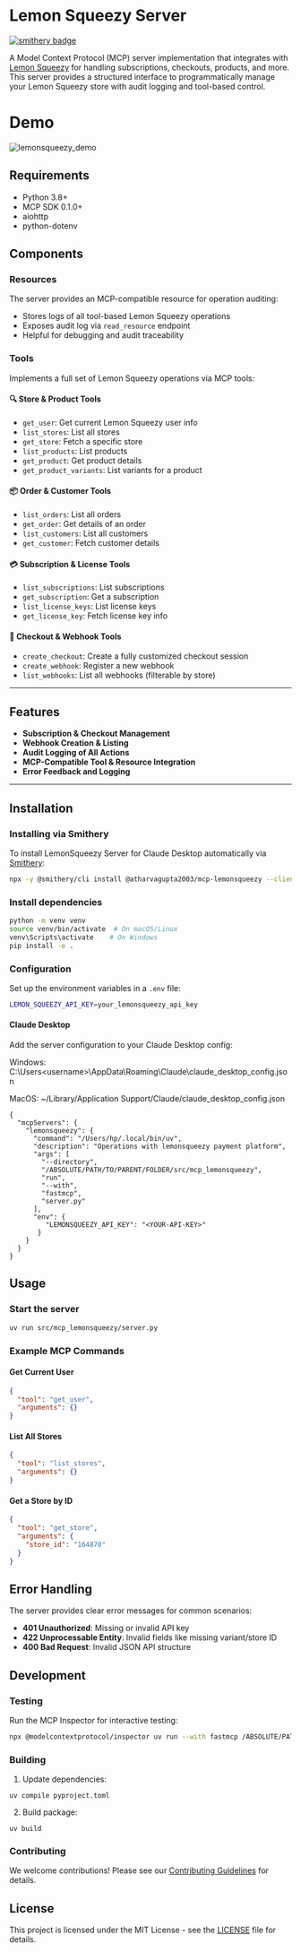 # Lemon Squeezy Server
[![smithery badge](https://smithery.ai/badge/@atharvagupta2003/mcp-lemonsqueezy)](https://smithery.ai/server/@atharvagupta2003/mcp-lemonsqueezy)

A Model Context Protocol (MCP) server implementation that integrates with [Lemon Squeezy](https://www.lemonsqueezy.com/) for handling subscriptions, checkouts, products, and more. This server provides a structured interface to programmatically manage your Lemon Squeezy store with audit logging and tool-based control.


# Demo
![lemonsqueezy_demo](https://github.com/user-attachments/assets/ad2372c2-adfd-4a3f-b300-005d5f175b85)


## Requirements
- Python 3.8+
- MCP SDK 0.1.0+
- aiohttp
- python-dotenv

## Components

### Resources
The server provides an MCP-compatible resource for operation auditing:

- Stores logs of all tool-based Lemon Squeezy operations
- Exposes audit log via `read_resource` endpoint
- Helpful for debugging and audit traceability

### Tools
Implements a full set of Lemon Squeezy operations via MCP tools:

#### 🔍 Store & Product Tools
- `get_user`: Get current Lemon Squeezy user info  
- `list_stores`: List all stores  
- `get_store`: Fetch a specific store  
- `list_products`: List products  
- `get_product`: Get product details  
- `get_product_variants`: List variants for a product  

#### 📦 Order & Customer Tools
- `list_orders`: List all orders  
- `get_order`: Get details of an order  
- `list_customers`: List all customers  
- `get_customer`: Fetch customer details  

#### 💳 Subscription & License Tools
- `list_subscriptions`: List subscriptions  
- `get_subscription`: Get a subscription  
- `list_license_keys`: List license keys  
- `get_license_key`: Fetch license key info  

#### 🛒 Checkout & Webhook Tools
- `create_checkout`: Create a fully customized checkout session  
- `create_webhook`: Register a new webhook  
- `list_webhooks`: List all webhooks (filterable by store)

---

## Features
- **Subscription & Checkout Management**
- **Webhook Creation & Listing**
- **Audit Logging of All Actions**
- **MCP-Compatible Tool & Resource Integration**
- **Error Feedback and Logging**

---

## Installation

### Installing via Smithery

To install LemonSqueezy Server for Claude Desktop automatically via [Smithery](https://smithery.ai/server/@atharvagupta2003/mcp-lemonsqueezy):

```bash
npx -y @smithery/cli install @atharvagupta2003/mcp-lemonsqueezy --client claude
```

### Install dependencies
```sh
python -m venv venv
source venv/bin/activate  # On macOS/Linux
venv\Scripts\activate    # On Windows
pip install -e .
```

### Configuration
Set up the environment variables in a `.env` file:
```sh
LEMON_SQUEEZY_API_KEY=your_lemonsqueezy_api_key
```

#### Claude Desktop

Add the server configuration to your Claude Desktop config:

Windows: C:\Users\<username>\AppData\Roaming\Claude\claude_desktop_config.json

MacOS: ~/Library/Application Support/Claude/claude_desktop_config.json

```
{
  "mcpServers": {
    "lemonsqueezy": {
      "command": "/Users/hp/.local/bin/uv",
      "description": "Operations with lemonsqueezy payment platform",
      "args": [
        "--directory",
        "/ABSOLUTE/PATH/TO/PARENT/FOLDER/src/mcp_lemonsqueezy",
        "run",
        "--with",
        "fastmcp",
        "server.py"
      ],
      "env": {
         "LEMONSQUEEZY_API_KEY": "<YOUR-API-KEY>"
       }
    }
  }
}
```

## Usage

### Start the server
```sh
uv run src/mcp_lemonsqueezy/server.py
```


### Example MCP Commands

#### Get Current User
```json
{
  "tool": "get_user",
  "arguments": {}
}

```

#### List All Stores
```json
{
  "tool": "list_stores",
  "arguments": {}
}

```

#### Get a Store by ID
```json
{
  "tool": "get_store",
  "arguments": {
    "store_id": "164870"
  }
}

```


## Error Handling
The server provides clear error messages for common scenarios:
- **401 Unauthorized**: Missing or invalid API key
- **422 Unprocessable Entity**: Invalid fields like missing variant/store ID
- **400 Bad Request**: Invalid JSON API structure

## Development
### Testing
Run the MCP Inspector for interactive testing:
```sh
npx @modelcontextprotocol/inspector uv run --with fastmcp /ABSOLUTE/PATH/TO/PARENT/FOLDER/src/mcp_lemonsqueezy/server.py
```

### Building
1. Update dependencies:
```
uv compile pyproject.toml
```
2. Build package:
```
uv build
```

### Contributing
We welcome contributions! Please see our [Contributing Guidelines](CONTRIBUTING.md) for details.

## License
This project is licensed under the MIT License - see the [LICENSE](LICENSE) file for details.
